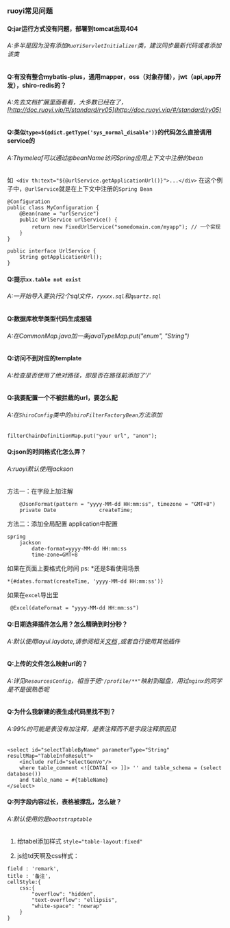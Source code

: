 ### ruoyi常见问题
#### Q:jar运行方式没有问题，部署到tomcat出现404
###### A:多半是因为没有添加`RuoYiServletInitializer`类，建议同步最新代码或者添加该类

#### Q:有没有整合mybatis-plus，通用mapper，oss（对象存储），jwt（api,app开发），shiro-redis的？
###### A:先去文档扩展里面看看，大多数已经在了，[http://doc.ruoyi.vip/#/standard/ry05](http://doc.ruoyi.vip/#/standard/ry05)

#### Q:类似`type=${@dict.getType('sys_normal_disable')}`的代码怎么直接调用service的
###### A:Thymeleaf可以通过@beanName访问Spring应用上下文中注册的bean
如` <div th:text="${@urlService.getApplicationUrl()}">...</div>`
在这个例子中，`@urlService`就是在上下文中注册的`Spring Bean`

```
@Configuration
public class MyConfiguration {
    @Bean(name = "urlService")
    public UrlService urlService() {
        return new FixedUrlService("somedomain.com/myapp"); // 一个实现
    }
}

public interface UrlService {
    String getApplicationUrl();
}
```

#### Q:提示`xx.table not exist`
###### A:一开始导入要执行2个sql文件，`ryxxx.sql`和`quartz.sql`

#### Q:数据库枚举类型代码生成报错
###### A:在CommonMap.java加一条javaTypeMap.put("enum", "String")

#### Q:访问不到对应的template
###### A:检查是否使用了绝对路径，即是否在路径前添加了'/'

#### Q:我要配置一个不被拦截的url，要怎么配
###### A:在`ShiroConfig`类中的`shiroFilterFactoryBean`方法添加

```
filterChainDefinitionMap.put("your url", "anon");
```

#### Q:json的时间格式化怎么弄？
###### A:ruoyi默认使用jackson
方法一：在字段上加注解

```
    @JsonFormat(pattern = "yyyy-MM-dd HH:mm:ss", timezone = "GMT+8")
    private Date              createTime;
```

方法二：添加全局配置
application中配置
```
spring
    jackson
        date-format=yyyy-MM-dd HH:mm:ss
        time-zone=GMT+8
```
如果在页面上要格式化时间 ps: *还是$看使用场景

```
*{#dates.format(createTime, 'yyyy-MM-dd HH:mm:ss')}
```

如果在`excel`导出里

```
 @Excel(dateFormat = "yyyy-MM-dd HH:mm:ss")
```


#### Q:日期选择插件怎么用？怎么精确到时分秒？
###### A:默认使用layui.laydate,请参阅相关[文档](https://www.layui.com/doc/modules/laydate.html) ,或者自行使用其他插件

#### Q:上传的文件怎么映射url的？
###### A:详见`ResourcesConfig`，相当于把`"/profile/**"`映射到磁盘，用过`nginx`的同学是不是很熟悉呢

#### Q:为什么我新建的表生成代码里找不到？
###### A:99%的可能是表没有加注释，是表注释而不是字段注释原因见
```
<select id="selectTableByName" parameterType="String" resultMap="TableInfoResult">
	<include refid="selectGenVo"/>
	where table_comment <![CDATA[ <> ]]> '' and table_schema = (select database())
	and table_name = #{tableName}
</select>
```

#### Q:列字段内容过长，表格被撑乱，怎么破？
###### A:默认使用的是`bootstraptable`
1. 给tabel添加样式 `style="table-layout:fixed"`
 
2. js给td天啊及css样式： 

```
field : 'remark', 
title : '备注', 
cellStyle:{ 
    css:{ 
        "overflow": "hidden", 
        "text-overflow": "ellipsis", 
        "white-space": "nowrap" 
    } 
}
```


